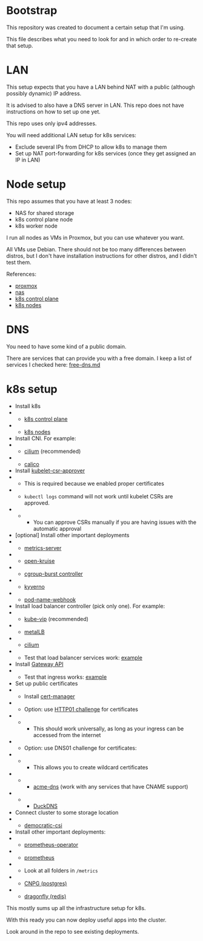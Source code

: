 
# Bootstrap

This repository was created to document a certain setup that I'm using.

This file describes what you need to look for and in which order
to re-create that setup.

# LAN

This setup expects that you have a LAN behind NAT
with a public (although possibly dynamic) IP address.

It is advised to also have a DNS server in LAN.
This repo does not have instructions on how to set up one yet.

This repo uses only ipv4 addresses.

You will need additional LAN setup for k8s services:
- Exclude several IPs from DHCP to allow k8s to manage them
- Set up NAT port-forwarding for k8s services (once they get assigned an IP in LAN)

# Node setup

This repo assumes that you have at least 3 nodes:
- NAS for shared storage
- k8s control plane node
- k8s worker node

I run all nodes as VMs in Proxmox, but you can use whatever you want.

All VMs use Debian. There should not be too many differences between distros,
but I don't have installation instructions for other distros, and I didn't test them.

References:
- [proxmox](./proxmox/proxmox-host.md)
- [nas](./zfs-nas.md)
- [k8s control plane](../k8s-core/docs/ansible/control-plane.md)
- [k8s nodes](../k8s-core/docs/ansible/node-kubelet.md)

# DNS

You need to have some kind of a public domain.

There are services that can provide you with a free domain.
I keep a list of services I checked here: [free-dns.md](ingress/cert-manager/free-dns.md)

# k8s setup

- Install k8s
- - [k8s control plane](../k8s-core/docs/ansible/control-plane.md)
- - [k8s nodes](../k8s-core/docs/ansible/node-kubelet.md)
- Install CNI. For example:
- - [cilium](../network/cilium/readme.md) (recommended)
- - [calico](../network/calico/readme.md)
- Install [kubelet-csr-approver](../k8s-core/kubelet-csr-approver/readme.md)
- - This is required because we enabled proper certificates
- - `kubectl logs` command will not work until kubelet CSRs are approved.
- - - You can approve CSRs manually if you are having issues with the automatic approval
- [optional] Install other important deployments
- - [metrics-server](../k8s-core/metrics-server/readme.md)
- - [open-kruise](../k8s-core/open-kruise/readme.md)
- - [cgroup-burst controller](../k8s-core/cgroup-burst/readme.md)
- - [kyverno](../k8s-core/kyverno/readme.md)
- - [pod-name-webhook](../k8s-core/pod-name-webhook/readme.md)
- Install load balancer controller (pick only one). For example:
- - [kube-vip](../network/kube-vip-load-balancer/readme.md) (recommended)
- - [metalLB](../network/metallb/readme.md)
- - [cilium](../network/cilium/readme.md)
- - Test that load balancer services work: [example](../test/ingress/readme.md)
- Install [Gateway API](../ingress/gateway-api/readme.md)
- - Test that ingress works: [example](../test/ingress/readme.md)
- Set up public certificates
- - Install [cert-manager](../ingress/cert-manager/readme.md)
- - Option: use [HTTP01 challenge](../ingress/cert-manager/letsencrypt/readme.md) for certificates
- - - This should work universally, as long as your ingress can be accessed from the internet
- - Option: use DNS01 challenge for certificates:
- - - This allows you to create wildcard certificates
- - - [acme-dns](../ingress/cert-manager/acme-dns/readme.md) (work with any services that have CNAME support)
- - - [DuckDNS](../ingress/cert-manager/duckdns/readme.md)
- Connect cluster to some storage location
- - [democratic-csi](../storage/democratic-csi-generic/proxy/readme.md)
- Install other important deployments:
- - [prometheus-operator](../metrics/prometheus-operator/readme.md)
- - [prometheus](../metrics/prometheus/readme.md)
- - Look at all folders in `/metrics`
- - [CNPG (postgres)](../storage/postgres-cnpg/readme.md)
- - [dragonfly (redis)](../storage/redis-dragonfly/readme.md)

This mostly sums up all the infrastructure setup for k8s.

With this ready you can now deploy useful apps into the cluster.

Look around in the repo to see existing deployments.
